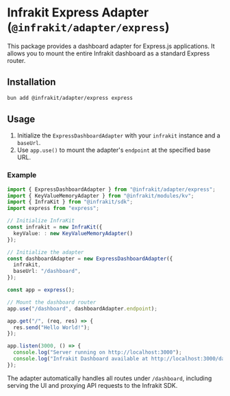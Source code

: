 # Infrakit Express Adapter (`@infrakit/adapter/express`)

This package provides a dashboard adapter for Express.js applications. It allows you to mount the entire Infrakit dashboard as a standard Express router.

## Installation

```bash
bun add @infrakit/adapter/express express
```

## Usage

1.  Initialize the `ExpressDashboardAdapter` with your `infrakit` instance and a `baseUrl`.
2.  Use `app.use()` to mount the adapter's `endpoint` at the specified base URL.

### Example

```typescript
import { ExpressDashboardAdapter } from "@infrakit/adapter/express";
import { KeyValueMemoryAdapter } from "@infrakit/modules/kv";
import { InfraKit } from "@infrakit/sdk";
import express from "express";

// Initialize InfraKit
const infrakit = new InfraKit({
  keyValue: : new KeyValueMemoryAdapter()
});

// Initialize the adapter
const dashboardAdapter = new ExpressDashboardAdapter({
  infrakit,
  baseUrl: "/dashboard",
});

const app = express();

// Mount the dashboard router
app.use("/dashboard", dashboardAdapter.endpoint);

app.get("/", (req, res) => {
  res.send("Hello World!");
});

app.listen(3000, () => {
  console.log("Server running on http://localhost:3000");
  console.log("Infrakit Dashboard available at http://localhost:3000/dashboard");
});
```

The adapter automatically handles all routes under `/dashboard`, including serving the UI and proxying API requests to the Infrakit SDK.

